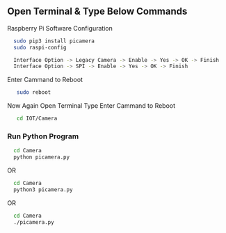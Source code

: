 ## Open Terminal & Type Below Commands

Raspberry Pi Software Configuration
```bash
  sudo pip3 install picamera
  sudo raspi-config
```
```bash
  Interface Option -> Legacy Camera -> Enable -> Yes -> OK -> Finish
  Interface Option -> SPI -> Enable -> Yes -> OK -> Finish
```
Enter Cammand to Reboot
```bash
   sudo reboot
```
Now Again Open Terminal Type 
Enter Cammand to Reboot
```bash
   cd IOT/Camera
```

### Run Python Program
```bash
  cd Camera 
  python picamera.py
```
OR
```bash
  cd Camera
  python3 picamera.py
```
OR
```bash
  cd Camera
  ./picamera.py
```
